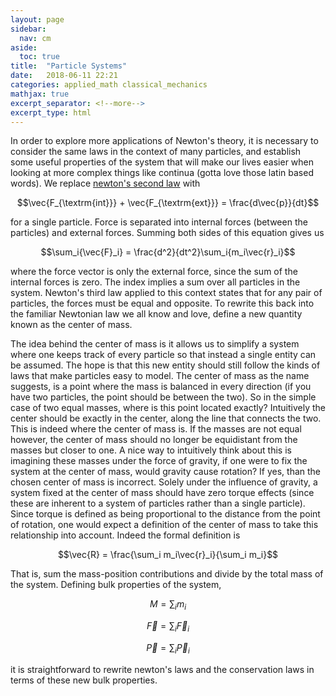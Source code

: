 ```yaml
---
layout: page
sidebar:
  nav: cm
aside:
  toc: true
title:  "Particle Systems"
date:   2018-06-11 22:21
categories: applied_math classical_mechanics
mathjax: true
excerpt_separator: <!--more-->
excerpt_type: html
---
```


In order to explore more applications of Newton's theory, it is necessary to consider the same laws in the context of many particles, and establish some useful properties of the system that will make our lives easier when looking at more complex things like continua (gotta love those latin based words). We replace [newton's second law](https://ragnamus.github.io/applied_math/classical_mechanics/2018/06/09/cm-1.html#cm-1-1) with

$$\vec{F_{\textrm{int}}} + \vec{F_{\textrm{ext}}} = \frac{d\vec{p}}{dt}$$

for a single particle. Force is separated into internal forces (between the particles) and external forces. Summing both sides of this equation gives us

$$\sum_i{\vec{F}_i} = \frac{d^2}{dt^2}\sum_i{m_i\vec{r}_i}$$

where the force vector is only the external force, since the sum of the internal forces is zero. The index implies a sum over all particles in the system. Newton's third law applied to this context states that for any pair of particles, the forces must be equal and opposite. To rewrite this back into the familiar Newtonian law we all know and love, define a new quantity known as the center of mass.

<!--more-->

The idea behind the center of mass is it allows us to simplify a system where one keeps track of every particle so that instead a single entity can be assumed. The hope is that this new entity should still follow the kinds of laws that make particles easy to model. The center of mass as the name suggests, is a point where the mass is balanced in every direction (if you have two particles, the point should be between the two). So in the simple case of two equal masses, where is this point located exactly? Intuitively the center should be exactly in the center, along the line that connects the two. This is indeed where the center of mass is. If the masses are not equal however, the center of mass should no longer be equidistant from the masses but closer to one. A nice way to intuitively think about this is imagining these masses under the force of gravity, if one were to fix the system at the center of mass, would gravity cause rotation? If yes, than the chosen center of mass is incorrect. Solely under the influence of gravity, a system fixed at the center of mass should have zero torque effects (since these are inherent to a system of particles rather than a single particle). Since torque is defined as being proportional to the distance from the point of rotation, one would expect a definition of the center of mass to take this relationship into account. Indeed the formal definition is

$$\vec{R} = \frac{\sum_i m_i\vec{r}_i}{\sum_i m_i}$$

That is, sum the mass-position contributions and divide by the total mass of the system. Defining bulk properties of the system,

$$M = \sum_i m_i$$

$$\vec{F} = \sum_i{\vec{F}_i}$$

$$\vec{P} = \sum_i{\vec{P}_i}$$

it is straightforward to rewrite newton's laws and the conservation laws in terms of these new bulk properties. 
